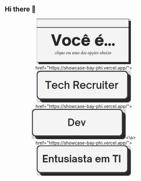 ## Hi there 👋

<!--
**Olivvvrr/Olivvvrr** is a ✨ _special_ ✨ repository because its `README.md` (this file) appears on your GitHub profile.

Here are some ideas to get you started:

- 🔭 I’m currently working on ...
- 🌱 I’m currently learning ...
- 👯 I’m looking to collaborate on ...
- 🤔 I’m looking for help with ...
- 💬 Ask me about ...
- 📫 How to reach me: ...
- 😄 Pronouns: ...
- ⚡ Fun fact: ...
-->

<div align="center">
  <img src="https://github.com/Olivvvrr/Olivvvrr/blob/main/main-question.png?raw=true" alt="Você é..." width="300px">
  <br>
  <a> href="https://showcase-bay-phi.vercel.app/"><img src="https://github.com/Olivvvrr/Olivvvrr/blob/main/main-tech-recruiter.jpg?raw=true" alt="Tech Recruiter" width="300px"></a>
  <br>
   <a> href="https://showcase-bay-phi.vercel.app/"> <img src="https://github.com/Olivvvrr/Olivvvrr/blob/main/main-dev.jpg?raw=true" alt="Dev" width="300px"><\a>
  <br>
   <a> href="https://showcase-bay-phi.vercel.app/"> <img src="https://github.com/Olivvvrr/Olivvvrr/blob/main/main-IT-enthusiast.jpg?raw=true" alt="Entusiasta em TI" width="300px"></a>
</div>
